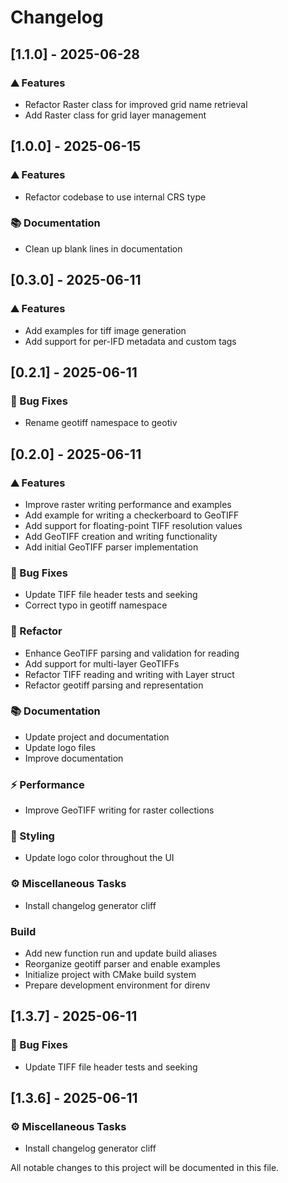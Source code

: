 # Changelog

## [1.1.0] - 2025-06-28

### <!-- 0 -->⛰️  Features

- Refactor Raster class for improved grid name retrieval
- Add Raster class for grid layer management

## [1.0.0] - 2025-06-15

### <!-- 0 -->⛰️  Features

- Refactor codebase to use internal CRS type

### <!-- 3 -->📚 Documentation

- Clean up blank lines in documentation

## [0.3.0] - 2025-06-11

### <!-- 0 -->⛰️  Features

- Add examples for tiff image generation
- Add support for per-IFD metadata and custom tags

## [0.2.1] - 2025-06-11

### <!-- 1 -->🐛 Bug Fixes

- Rename geotiff namespace to geotiv

## [0.2.0] - 2025-06-11

### <!-- 0 -->⛰️  Features

- Improve raster writing performance and examples
- Add example for writing a checkerboard to GeoTIFF
- Add support for floating-point TIFF resolution values
- Add GeoTIFF creation and writing functionality
- Add initial GeoTIFF parser implementation

### <!-- 1 -->🐛 Bug Fixes

- Update TIFF file header tests and seeking
- Correct typo in geotiff namespace

### <!-- 2 -->🚜 Refactor

- Enhance GeoTIFF parsing and validation for reading
- Add support for multi-layer GeoTIFFs
- Refactor TIFF reading and writing with Layer struct
- Refactor geotiff parsing and representation

### <!-- 3 -->📚 Documentation

- Update project and documentation
- Update logo files
- Improve documentation

### <!-- 4 -->⚡ Performance

- Improve GeoTIFF writing for raster collections

### <!-- 5 -->🎨 Styling

- Update logo color throughout the UI

### <!-- 7 -->⚙️ Miscellaneous Tasks

- Install changelog generator cliff

### Build

- Add new function run and update build aliases
- Reorganize geotiff parser and enable examples
- Initialize project with CMake build system
- Prepare development environment for direnv

## [1.3.7] - 2025-06-11

### <!-- 1 -->🐛 Bug Fixes

- Update TIFF file header tests and seeking

## [1.3.6] - 2025-06-11

### <!-- 7 -->⚙️ Miscellaneous Tasks

- Install changelog generator cliff

All notable changes to this project will be documented in this file.

